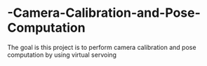 # -Camera-Calibration-and-Pose-Computation
The goal is this project is to perform camera calibration and pose computation by using virtual servoing
